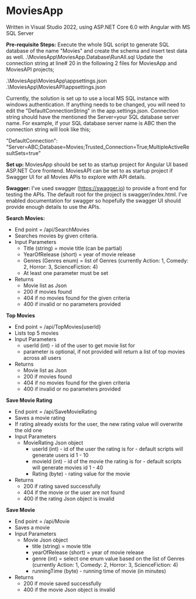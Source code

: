 # MoviesApp

Written in Visual Studio 2022, using ASP.NET Core 6.0 with Angular with MS SQL Server

**Pre-requisite Steps:**
Execute the whole SQL script to generate SQL database of the name "Movies" and create the schema and insert test data as well. .\MoviesApp\MoviesApp.Database\RunAll.sql
Update the connection string at line# 20 in the following 2 files for MoviesApp and MoviesAPI projects;

.\MoviesApp\MoviesApp\appsettings.json
.\MoviesApp\MoviesAPI\appsettings.json

Currently, the solution is set up to use a local MS SQL instance with windows authentication. If anything needs to be changed, you will need to edit the "DefaultConnectionString" in the app.settings.json. Connection string should have the mentioned the Server=your SQL database server name. For example, if your SQL database server name is ABC then the connection string will look like this;

"DefaultConnection": "Server=ABC;Database=Movies;Trusted_Connection=True;MultipleActiveResultSets=true"


**Set up:**
MoviesApp should be set to as startup project for Angular UI based ASP.NET Core frontend.
MoviesAPI can be set to as startup project if Swagger UI for all Movies APIs to explore with API details.


**Swagger:**
I've used swagger (https://swagger.io) to provide a front end for testing the APIs. The default root for the project is swagger/index.html. I've enabled documentation for swagger so hopefully the swagger UI should provide enough details to use the APIs.

**Search Movies:**
 - End point = /api/SearchMovies
 - Searches movies by given criteria.
 - Input Parameters
	 - Title (string) = movie title (can be partial)
	 - YearOfRelease (short) = year of movie release
	 - Genres (Genres enum) = list of Genres (currently Action: 1, Comedy: 2, Horror: 3, ScienceFiction: 4)
	 - At least one parameter must be set
 - Returns
	 - Movie list as Json
	 - 200 if movies found
	 - 404 if no movies found for the given criteria
	 - 400 if invalid or no parameters provided

**Top Movies**
 - End point = /api/TopMovies{userId}
 - Lists top 5 movies
 - Input Parameters
	 - userId (int) - id of the user to get movie list for
	 - parameter is optional, if not provided will return a list of top movies across all users
 - Returns
 	 - Movie list as Json
	 - 200 if movies found
	 - 404 if no movies found for the given criteria
	 - 400 if invalid or no parameters provided

**Save Movie Rating**
 - End point = /api/SaveMovieRating
 - Saves a movie rating
 - If rating already exists for the user, the new rating value will overwrite the old one
 - Input Parameters
	 - MovieRating Json object
		 - userId (int) - id of the user the rating is for - default scripts will generate users id 1 - 10
		 - movieId (int) - id of the movie the rating is for - default scripts will generate movies id 1 - 40
		 - Rating (byte) - rating value for the movie
 - Returns
	 - 200 if rating saved successfully
	 - 404 if the movie or the user are not found
	 - 400 if the rating Json object is invalid

**Save Movie**
 - End point = /api/Movie
 - Saves a movie
 - Input Parameters
	 - Movie Json object
		 - title (string) = movie title
		 - yearOfRelease (short) = year of movie release
		 - genre (int) = select one enum value based on the list of Genres (currently Action: 1, Comedy: 2, Horror: 3, ScienceFiction: 4)
		 - runningTime (byte) - running time of movie (in minutes)
 - Returns
	 - 200 if movie saved successfully
	 - 400 if the movie Json object is invalid
